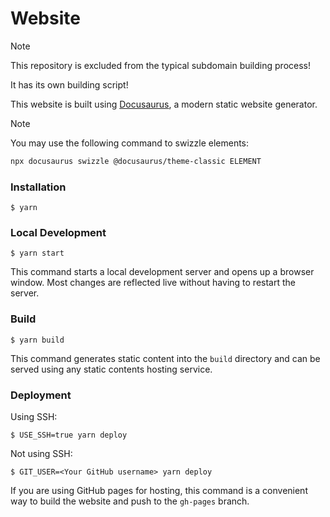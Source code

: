 # Website

> [!NOTE]
> This repository is excluded from the typical subdomain building process!
>
> It has its own building script!

This website is built using [Docusaurus](https://docusaurus.io/), a modern static website generator.

> [!NOTE]
> You may use the following command to swizzle elements:
>
> ```bash
> npx docusaurus swizzle @docusaurus/theme-classic ELEMENT
> ```

### Installation

```
$ yarn
```

### Local Development

```
$ yarn start
```

This command starts a local development server and opens up a browser window. Most changes are reflected live without having to restart the server.

### Build

```
$ yarn build
```

This command generates static content into the `build` directory and can be served using any static contents hosting service.

### Deployment

Using SSH:

```
$ USE_SSH=true yarn deploy
```

Not using SSH:

```
$ GIT_USER=<Your GitHub username> yarn deploy
```

If you are using GitHub pages for hosting, this command is a convenient way to build the website and push to the `gh-pages` branch.
